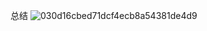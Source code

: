
总结
![030d16cbed71dcf4ecb8a54381de4d9](https://github.com/AKA77gg/rpc/assets/120902156/e46b48d4-bc42-4a91-a3b3-ccf9000f563e)
